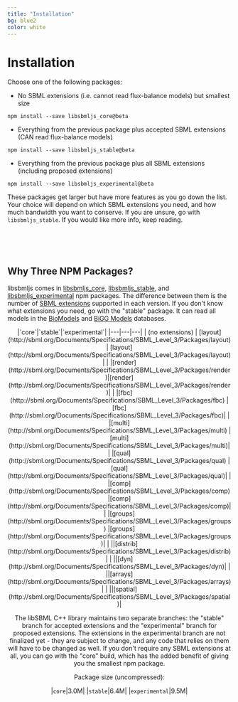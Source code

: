 ```yaml
---
title: "Installation"
bg: blue2
color: white
---
```


# Installation

Choose one of the following packages:

* No SBML extensions (i.e. cannot read flux-balance models) but smallest size
```
npm install --save libsbmljs_core@beta
```

* Everything from the previous package plus accepted SBML extensions (CAN read flux-balance models)
```
npm install --save libsbmljs_stable@beta
```

* Everything from the previous package plus all SBML extensions (including proposed extensions)
```
npm install --save libsbmljs_experimental@beta
```

These packages get larger but have more features as you go down the list.
Your choice will depend on which SBML extensions you need, and how much
bandwidth you want to conserve.
If you are unsure, go with `libsbmljs_stable`.
If you would like more info, keep reading.

<br/>
<br/>
<br/>

## Why Three NPM Packages?

libsbmljs comes in [libsbmljs_core](https://www.npmjs.com/package/libsbmljs_core), [libsbmljs_stable](https://www.npmjs.com/package/libsbmljs_stable), and [libsbmljs_experimental](https://www.npmjs.com/package/libsbmljs_experimental) npm packages.
The difference between them is the number of [SBML extensions](http://sbml.org/Documents/Specifications#SBML_Level_3_Packages) supported in each version.
If you don't know what extensions you need, go with the "stable" package.
It can read all models in the [BioModels](http://www.ebi.ac.uk/biomodels/) and [BiGG Models](http://bigg.ucsd.edu/) databases.

<center/>
|`core`|`stable`|`experimental`|
|---|---|---|
| (no extensions) | [layout](http://sbml.org/Documents/Specifications/SBML_Level_3/Packages/layout) | [layout](http://sbml.org/Documents/Specifications/SBML_Level_3/Packages/layout) |
|   |[render](http://sbml.org/Documents/Specifications/SBML_Level_3/Packages/render)|[render](http://sbml.org/Documents/Specifications/SBML_Level_3/Packages/render)|
|   |[fbc](http://sbml.org/Documents/Specifications/SBML_Level_3/Packages/fbc) |[fbc](http://sbml.org/Documents/Specifications/SBML_Level_3/Packages/fbc)|
|   |[multi](http://sbml.org/Documents/Specifications/SBML_Level_3/Packages/multi) |[multi](http://sbml.org/Documents/Specifications/SBML_Level_3/Packages/multi)|
|   |[qual](http://sbml.org/Documents/Specifications/SBML_Level_3/Packages/qual) |[qual](http://sbml.org/Documents/Specifications/SBML_Level_3/Packages/qual)|
|   |[comp](http://sbml.org/Documents/Specifications/SBML_Level_3/Packages/comp) |[comp](http://sbml.org/Documents/Specifications/SBML_Level_3/Packages/comp)|
|   |[groups](http://sbml.org/Documents/Specifications/SBML_Level_3/Packages/groups) |[groups](http://sbml.org/Documents/Specifications/SBML_Level_3/Packages/groups)|
|   ||[distrib](http://sbml.org/Documents/Specifications/SBML_Level_3/Packages/distrib)|
|   ||[dyn](http://sbml.org/Documents/Specifications/SBML_Level_3/Packages/dyn)|
|   ||[arrays](http://sbml.org/Documents/Specifications/SBML_Level_3/Packages/arrays)|
|   ||[spatial](http://sbml.org/Documents/Specifications/SBML_Level_3/Packages/spatial)|

The libSBML C++ library maintains two separate branches:
the "stable" branch for accepted extensions
and the "experimental" branch for proposed extensions.
The extensions in the experimental branch are not finalized yet - they are subject to change,
and any code that relies on them will have to be changed as well.
If you don't require any SBML extensions at all, you can go with the "core" build, which has the added benefit of giving you the smallest npm package.

Package size (uncompressed):

|`core`|3.0M|
|`stable`|6.4M|
|`experimental`|9.5M|
